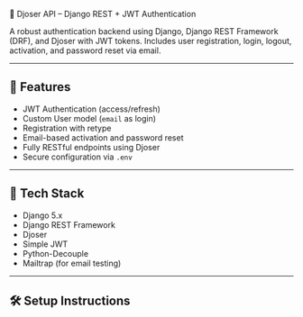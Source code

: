  🔐 Djoser API – Django REST + JWT Authentication

A robust authentication backend using Django, Django REST Framework (DRF), and Djoser with JWT tokens. Includes user registration, login, logout, activation, and password reset via email.

---

## 🚀 Features

- JWT Authentication (access/refresh)
- Custom User model (`email` as login)
- Registration with retype
- Email-based activation and password reset
- Fully RESTful endpoints using Djoser
- Secure configuration via `.env`

---

## 🧰 Tech Stack

- Django 5.x
- Django REST Framework
- Djoser
- Simple JWT
- Python-Decouple
- Mailtrap (for email testing)

---

## 🛠 Setup Instructions
